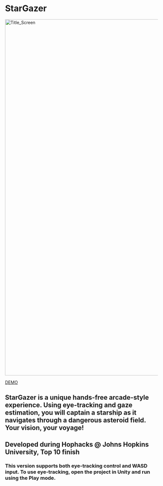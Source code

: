 # StarGazer
<img width="1175" alt="Title_Screen" src="https://github.com/user-attachments/assets/e627c809-959b-4334-9285-e9c2db8a9577">

[DEMO](https://www.youtube.com/watch?v=cwkx7Y5GlSE "Stargazer Demo")

## StarGazer is a unique hands-free arcade-style experience. Using eye-tracking and gaze estimation, you will captain a starship as it navigates through a dangerous asteroid field. Your vision, your voyage!

## Developed during Hophacks @ Johns Hopkins University, Top 10 finish

### This version supports both eye-tracking control and WASD input. To use eye-tracking, open the project in Unity and run using the Play mode.
